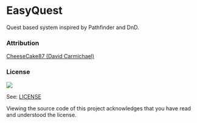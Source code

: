 # EasyQuest

Quest based system inspired by Pathfinder and DnD.

### Attribution

[CheeseCake87 (David Carmichael)](https://github.com/CheeseCake87)

### License

![](https://i.creativecommons.org/l/by-nc-nd/4.0/88x31.png)

See: [LICENSE](LICENSE)

Viewing the source code of this project acknowledges that you have read and understood the license.
